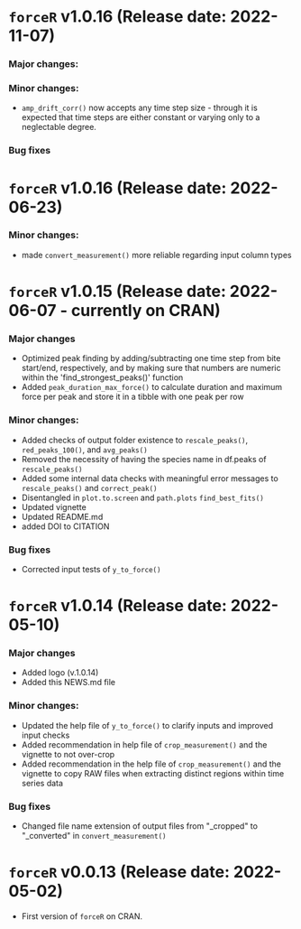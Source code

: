 # `forceR` v1.0.16 (Release date: 2022-11-07)
### Major changes:

### Minor changes:
  * `amp_drift_corr()` now accepts any time step size - through it is expected that time steps are either constant or varying only to a neglectable degree.
  
### Bug fixes


# `forceR` v1.0.16 (Release date: 2022-06-23)
### Minor changes:
  * made `convert_measurement()` more reliable regarding input column types



# `forceR` v1.0.15 (Release date: 2022-06-07 - currently on CRAN)
### Major changes
  * Optimized peak finding by adding/subtracting one time step from bite start/end, respectively, and by making sure that numbers are numeric within the 'find_strongest_peaks()' function
  * Added `peak_duration_max_force()` to calculate duration and maximum force per peak and store it in a tibble with one peak per row

### Minor changes:
  * Added checks of output folder existence to `rescale_peaks()`, `red_peaks_100()`, and `avg_peaks()`
  * Removed the necessity of having the species name in df.peaks of `rescale_peaks()`
  * Added some internal data checks with meaningful error messages to `rescale_peaks()` and `correct_peak()`
  * Disentangled in `plot.to.screen` and `path.plots` `find_best_fits()`
  * Updated vignette
  * Updated README.md
  * added DOI to CITATION

### Bug fixes
  * Corrected input tests of `y_to_force()`



# `forceR` v1.0.14 (Release date: 2022-05-10)
### Major changes
  * Added logo (v.1.0.14)
  * Added this NEWS.md file

### Minor changes:
  * Updated the help file of `y_to_force()` to clarify inputs and improved input checks
  * Added recommendation in help file of `crop_measurement()` and the vignette to not over-crop
  * Added recommendation  in the help file of `crop_measurement()` and the vignette to copy RAW files when extracting distinct regions within time series data

### Bug fixes
  * Changed file name extension of output files from "_cropped" to "_converted" in `convert_measurement()`



# `forceR` v0.0.13 (Release date: 2022-05-02)
  * First version of `forceR` on CRAN.

